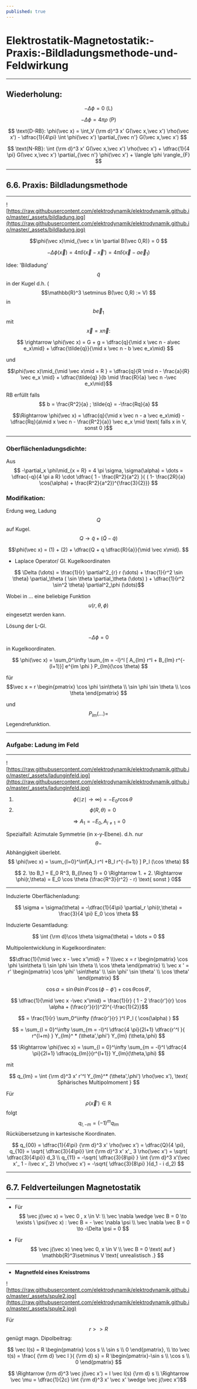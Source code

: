 ```yaml
---
published: true
---
```

# Elektrostatik-Magnetostatik:-Praxis:-Bildladungsmethode-und-Feldwirkung

---

## Wiederholung:

$$ -\Delta \phi = 0 \text{ (L)} $$

$$ -\Delta \phi = 4 \pi \rho \text{ (P) } $$

$$ \text{D-RB}: \phi(\vec x) = \int_V {\rm d}^3 x' G(\vec x,\vec x') \rho(\vec x') - \dfrac{1}{4\pi} \int \phi(\vec x') \partial_{\vec n'} G(\vec x,\vec x') $$

$$ \text{N-RB}: \int {\rm d}^3 x' G(\vec x,\vec x') \rho(\vec x') + \dfrac{1}{4 \pi} G(\vec x,\vec x') \partial_{\vec n'} \phi(\vec x') + \langle \phi \rangle_{F} $$

---

## 6.6. Praxis: Bildladungsmethode

---
![https://raw.githubusercontent.com/elektrodynamik/elektrodynamik.github.io/master/_assets/bildladung.jpg](https://raw.githubusercontent.com/elektrodynamik/elektrodynamik.github.io/master/_assets/bildladung.jpg)

$$\phi(\vec x)\mid_{\vec x \in \partial B(\vec 0,R)} = 0 $$

$$-\Delta \phi(\vec x) = 4 \pi \delta(\vec x - \vec x') = 4 \pi \delta(\vec x - a \vec e_1) $$

Idee: 'Bildladung'  $$ \tilde{q}$$ in der Kugel d.h. ($$\mathbb{R}^3 \setminus B(\vec 0,R) := V) $$ in $$b \vec e_1 $$ mit $$ \vec x = x \vec n :$$ 

$$ \rightarrow  \phi(\vec x) = G + g = \dfrac{q}{\mid x \vec n - a\vec e_x\mid} + \dfrac{\tilde{q}}{\mid x \vec n - b \vec e_x\mid} $$

und 

$$\phi(\vec x)\mid_{\mid \vec x\mid = R } = \dfrac{q}{R \mid n - \frac{a}{R} \vec e_x \mid} + \dfrac{\tilde{q} }{b \mid \frac{R}{a} \vec n -\vec e_x\mid}$$

RB erfüllt falls $$ b = \frac{R^2}{a} ; \tilde{q} = -\frac{Rq}{a} $$

$$\Rightarrow \phi(\vec x) = \dfrac{q}{\mid x \vec n - a \vec e_x\mid} - \dfrac{Rq}{a\mid x \vec n - \frac{R^2}{a}} \vec e_x \mid \text{ falls x in V, sonst 0 }$$

---

### Oberflächenladungsdichte:

Aus $$ -\partial_x \phi\mid_{x = R} = 4 \pi \sigma, \sigma(\alpha) = \dots = \dfrac{-q}{4 \pi a R} \cdot \dfrac{ 1 - \frac{R^2}{a^2} }{ ( 1- \frac{2R}{a} \cos(\alpha) + \frac{R^2}{a^2})^{\frac{3}{2}}} $$

### Modifikation:
Erdung weg, Ladung $$Q$$ auf Kugel. $$Q \to \tilde{q} + (\tilde{Q}-\tilde{q})$$ 

$$\phi(\vec x) = (1) + (2) + \dfrac{Q + q \dfrac{R}{a}}{\mid \vec x\mid}. $$

- Laplace Operator/ Gl. Kugelkoordinaten

$$ \Delta (\dots) = \frac{1}{r} \partial^2_{r} r (\dots) + \frac{1}{r^2 \sin \theta} \partial_\theta ( \sin \theta \partial_\theta (\dots) ) + \dfrac{1}{r^2 \sin^2 \theta} \partial^2_\phi (\dots)$$

Wobei in ... eine beliebige Funktion $$u(r,\theta,\phi) $$ eingesetzt werden kann.

Lösung der L-Gl.

$$ -\Delta \phi = 0 $$

in Kugelkoordinaten.

$$ \phi(\vec x) = \sum_0^\infty \sum_{m = -l}^l [ A_{lm} r^l + B_{lm} r^{-(l+1)}] e^{im \phi } P_{lm}(\cos \theta) $$

für $$\vec x  = r \begin{pmatrix} \cos \phi \sin\theta \\ \sin \phi \sin \theta \\ \cos \theta \end{pmatrix} $$

und $$ P_{lm}(\dots) = $$ Legendrefunktion.

---

### Aufgabe: Ladung im Feld

---
![https://raw.githubusercontent.com/elektrodynamik/elektrodynamik.github.io/master/_assets/ladunginfeld.jpg](https://raw.githubusercontent.com/elektrodynamik/elektrodynamik.github.io/master/_assets/ladunginfeld.jpg)

1. $$ \phi(\mid z\mid \to \infty ) = - E_0 r \cos \theta $$
2. $$\phi(R,\theta) = 0 $$

$$ \Rightarrow A_1 = -E_0, A_{l\neq 1} = 0$$

Spezialfall: Azimutale Symmetrie (in x-y-Ebene). d.h. nur $$ \theta-$$Abhängigkeit überlebt.
$$ \phi(\vec x) = \sum_{l=0}^\inf[A_l r^l +B_l r^{-(l+1)} ] P_l (\cos \theta) $$

$$ 2. \to B_1 = E_0 R^3, B_{l\neq 1} = 0 \Rightarrow 1. + 2. \Rightarrow \phi(r,\theta) = E_0 \cos \theta (\frac{R^3}{r^2} - r) \text{ sonst } 0$$

---

Induzierte Oberflächenladung:

$$ \sigma = \sigma(\theta) = -\dfrac{1}{4\pi} \partial_r \phi(r,\theta) = \frac{3}{4 \pi} E_0 \cos \theta $$

Induzierte Gesamtladung:

$$ \int {\rm d}\cos \theta \sigma(\theta) = \dots = 0 $$

Multipolentwicklung in Kugelkoordinaten:

$$\dfrac{1}{\mid \vec x - \vec x'\mid} = ? \\\vec x =  r \begin{pmatrix} \cos \phi \sin\theta \\ \sin \phi \sin \theta \\ \cos \theta \end{pmatrix} \\ \vec x ' = r' \begin{pmatrix} \cos \phi' \sin\theta' \\ \sin \phi' \sin \theta' \\ \cos \theta' \end{pmatrix} $$


$$ \cos \alpha = \sin \theta \sin \theta' \cos(\phi - \phi') + \cos \theta \cos \theta', $$

$$ \dfrac{1}{\mid \vec x -\vec x'\mid} = \frac{1}{r} ( 1 - 2 \frac{r'}{r} \cos \alpha + (\frac{r'}{r})^2)^{-\frac{1}{2}}$$

$$ = \frac{1}{r} \sum_0^\infty (\frac{r'}{r} )^l P_l ( \cos(\alpha) ) $$ 

$$ = \sum_{l = 0}^\infty \sum_{m = -l}^l \dfrac{4 \pi}{2l+1} \dfrac{r'^l }{ r^{l+m} } Y_{lm}^ * (\theta',\phi') Y_{lm} (\theta,\phi) $$

$$ \Rightarrow \phi(\vec x) = \sum_{l = 0}^\infty \sum_{m = -l}^l \dfrac{4 \pi}{2l+1} \dfrac{q_{lm}}{r^{l+1}} Y_{lm}(\theta,\phi) $$

mit

$$ q_{lm} = \int {\rm d}^3 x' r'^l Y_{lm}^* (\theta',\phi') \rho(\vec x'), \text{ Sphärisches Multipolmoment } $$

Für $$\rho(\vec x') \in \mathbb{R} $$ folgt $$ q_{l,-m} = (-1)^m q_{lm} $$
Rückübersetzung in kartesische Koordinaten.

$$ q_{00} = \dfrac{1}{4\pi} {\rm d}^3 x' \rho(\vec x') = \dfrac{Q}{4 \pi}, q_{10} = \sqrt{ \dfrac{3}{4\pi}} \int {\rm d}^3 x' x'_ 3 \rho(\vec x') = \sqrt{ \dfrac{3}{4\pi}} d_3 \\ 
q_{11} = -\sqrt{ \dfrac{3}{8\pi} } \int {\rm d}^3 x'(\vec x'_ 1 - i\vec x'_ 2) \rho(\vec x') = -\sqrt{ \dfrac{3}{8\pi} }(d_1 - i d_2) $$

---

## 6.7. Feldverteilungen Magnetostatik

---

- Für $$ \vec j(\vec x) = \vec 0 , x \in V: \\ 
\vec \nabla \wedge \vec B = 0 \to \exists \ \psi(\vec x) : \vec B = - \vec \nabla \psi \\
\vec \nabla \vec B = 0 \to -\Delta \psi = 0 $$

- Für $$ \vec j(\vec x) \neq  \vec 0, x \in V \\ \vec B = 0 \text{ auf } \mathbb{R}^3\setminus V \text{ unrealistisch .} $$

--- 
- **Magnetfeld eines Kreisstroms**

![https://raw.githubusercontent.com/elektrodynamik/elektrodynamik.github.io/master/_assets/spule2.jpg](https://raw.githubusercontent.com/elektrodynamik/elektrodynamik.github.io/master/_assets/spule2.jpg)

Für $$ r >> R $$ genügt magn. Dipolbeitrag:

$$ \vec l(s) = R \begin{pmatrix} \cos s \\ \sin s \\ 0 \end{pmatrix}, \\ 
\to \vec t(s) = \frac{ {\rm d} \vec l }{ {\rm d} s}  = R \begin{pmatrix}-\sin s  \\ \cos s \\ 0 \end{pmatrix} $$

$$ \Rightarrow  {\rm d}^3 \vec j(\vec x') = I \vec l(s) {\rm d} s \\ \Rightarrow \vec \mu = \dfrac{1}{2c} \int {\rm d}^3 x' \vec x' \wedge \vec j(\vec x')$$